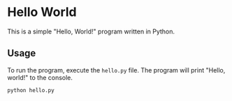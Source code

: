 # Hello World

This is a simple "Hello, World!" program written in Python.

## Usage

To run the program, execute the `hello.py` file. The program will print "Hello, world!" to the console.

```bash
python hello.py
